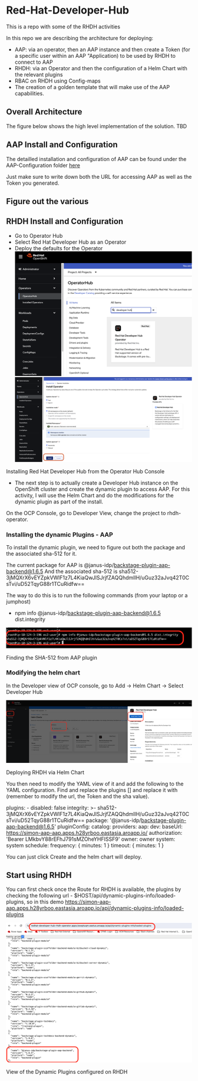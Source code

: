 # Red-Hat-Developer-Hub
This is a repo with some of the RHDH activities


In this repo we are describing the architecture for deploying:
- AAP: via an operator, then an AAP instance and then create a Token (for a specific user within an AAP "Application) to be used by RHDH to connect to AAP
- RHDH: via an Operator and then the configuration of a Helm Chart with the relevant plugins
- RBAC on RHDH using Config-maps
- The creation of a golden template that will make use of the AAP capabilities.


## Overall Architecture

The figure below shows the high level implementation of the solution. 
TBD

## AAP Install and Configuration

The detailled installation and configuration of AAP can be found under the AAP-Configuration folder 
[here](https://github.com/SimonDelord/Red-Hat-Developer-Hub/tree/main/AAP-Configuration)

Just make sure to write down both the URL for accessing AAP as well as the Token you generated.

## Figure out the various 

## RHDH Install and Configuration

- Go to Operator Hub
- Select Red Hat Developer Hub as an Operator
- Deploy the defaults for the Operator
![Browser](https://github.com/SimonDelord/Red-Hat-Developer-Hub/blob/main/images/RHDH-Operator-Hub.png)
![Browser](https://github.com/SimonDelord/Red-Hat-Developer-Hub/blob/main/images/RHDH-Deploy-Operator.png)

Installing Red Hat Developer Hub from the Operator Hub Console

- The next step is to actually create a Developer Hub instance on the OpenShift cluster and create the dynamic plugin to access AAP.
For this activity, I will use the Helm Chart and do the modifications for the dynamic plugin as part of the install.

On the OCP Console, go to Developer View, change the project to rhdh-operator.

### Installing the dynamic Plugins - AAP 

To install the dynamic plugin, we need to figure out both the package and the associated sha-512 for it.

The current package for AAP is @janus-idp/backstage-plugin-aap-backend@1.6.5
And the associated sha-512 is sha512-3jMQXrX6vEYZpkVWlF1z7L4KiaQwJlSJrjfZAQQhdmIlH/uGuz32aJvq42T0CsTvi/uD52TqyG88r1TCuRidfw==

The way to do this is to run the following commands (from your laptop or a jumphost)

- npm info @janus-idp/backstage-plugin-aap-backend@1.6.5 dist.integrity

![Browser](https://github.com/SimonDelord/Red-Hat-Developer-Hub/blob/main/images/SHA-AAP-plugin-new.png)

Finding the SHA-512 from AAP plugin

### Modifying the helm chart

In the Developer view of OCP console, go to Add -> Helm Chart -> Select Developer Hub

![Browser](https://github.com/SimonDelord/Red-Hat-Developer-Hub/blob/main/images/RHDH-Helm-Install.png)

Deploying RHDH via Helm Chart

You then need to modify the YAML view of it and add the following to the YAML configuration.
Find and replace the plugins []  and replace it with (remember to modify the url, the Token and the sha value).



  plugins:
    - disabled: false
      integrity: >-
           sha512-3jMQXrX6vEYZpkVWlF1z7L4KiaQwJlSJrjfZAQQhdmIlH/uGuz32aJvq42T0CsTvi/uD52TqyG88r1TCuRidfw==
      package: '@janus-idp/backstage-plugin-aap-backend@1.6.5'
      pluginConfig:
        catalog:
          providers:
            aap:
              dev:
                baseUrl: https://simon-aap-aap.apps.h28yrboo.eastasia.aroapp.io/
                authorization: 'Bearer LMkbvY88rEFhJ791sMZOheYHFISSF9'
                owner: owner
                system: system
                schedule: 
                  frequency: { minutes: 1 }
                  timeout: { minutes: 1 }

You can just click Create and the helm chart will deploy.


## Start using RHDH

You can first check once the Route for RHDH is available, the plugins by checking the following url - $HOST/api/dynamic-plugins-info/loaded-plugins,
so in this demo https://simon-aap-aap.apps.h28yrboo.eastasia.aroapp.io/api/dynamic-plugins-info/loaded-plugins

![Browser](https://github.com/SimonDelord/Red-Hat-Developer-Hub/blob/main/images/RHDH-List-Plugins.png)

View of the Dynamic Plugins configured on RHDH

 
